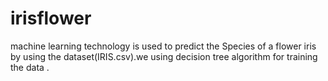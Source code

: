 # irisflower
machine learning technology is used to predict the Species of a flower iris by using the dataset(IRIS.csv).we using decision tree  algorithm for training the data .
